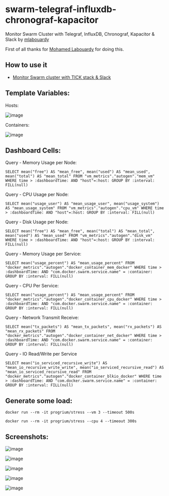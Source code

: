 # swarm-telegraf-influxdb-chronograf-kapacitor

Monitor Swarm Cluster with Telegraf, InfluxDB, Chronograf, Kapacitor & Slack by [mlabouardy](https://github.com/mlabouardy/swarm-tig)

First of all thanks for [Mohamed Labouardy](https://github.com/mlabouardy/swarm-tig) for doing this.

## How to use it

* [Monitor Swarm cluster with TICK stack & Slack](https://hackernoon.com/monitor-swarm-cluster-with-tick-stack-slack-3aaa6483d44a)

## Template Variables:

Hosts:

![image](https://user-images.githubusercontent.com/567298/55782453-9ad47380-5aac-11e9-890d-cdb740773d83.png)

Containers:

![image](https://user-images.githubusercontent.com/567298/55782476-a9228f80-5aac-11e9-9677-697aedace99a.png)

## Dashboard Cells:

Query - Memory Usage per Node:

```
SELECT mean("free") AS "mean_free", mean("used") AS "mean_used", mean("total") AS "mean_total" FROM "vm_metrics"."autogen"."mem_vm" WHERE time > :dashboardTime: AND "host"=:host: GROUP BY :interval: FILL(null)
```

Query - CPU Usage per Node:

```
SELECT mean("usage_user") AS "mean_usage_user", mean("usage_system") AS "mean_usage_system" FROM "vm_metrics"."autogen"."cpu_vm" WHERE time > :dashboardTime: AND "host"=:host: GROUP BY :interval: FILL(null)
```

Query - Disk Usage per Node:

```
SELECT mean("free") AS "mean_free", mean("total") AS "mean_total", mean("used") AS "mean_used" FROM "vm_metrics"."autogen"."disk_vm" WHERE time > :dashboardTime: AND "host"=:host: GROUP BY :interval: FILL(null)
```

Query - Memory Usage per Service:

```
SELECT mean("usage_percent") AS "mean_usage_percent" FROM "docker_metrics"."autogen"."docker_container_mem_docker" WHERE time > :dashboardTime: AND "com.docker.swarm.service.name" = :container: GROUP BY :interval: FILL(null)
```

Query - CPU Per Service:

```
SELECT mean("usage_percent") AS "mean_usage_percent" FROM "docker_metrics"."autogen"."docker_container_cpu_docker" WHERE time > :dashboardTime: AND "com.docker.swarm.service.name" = :container: GROUP BY :interval: FILL(null)
```

Query - Network Transmit Receive:

```
SELECT mean("tx_packets") AS "mean_tx_packets", mean("rx_packets") AS "mean_rx_packets" FROM "docker_metrics"."autogen"."docker_container_net_docker" WHERE time > :dashboardTime: AND "com.docker.swarm.service.name" = :container: GROUP BY :interval: FILL(null)
```

Query - IO Read/Write per Service

```
SELECT mean("io_serviced_recursive_write") AS "mean_io_recursive_write_write", mean("io_serviced_recursive_read") AS "mean_io_serviced_recursive_read" FROM "docker_metrics"."autogen"."docker_container_blkio_docker" WHERE time > :dashboardTime: AND "com.docker.swarm.service.name" = :container: GROUP BY :interval: FILL(null)
```


## Generate some load:

```
docker run --rm -it progrium/stress --vm 3 --timeout 500s
```

```
docker run --rm -it progrium/stress --cpu 4 --timeout 300s
```

## Screenshots:

![image](https://user-images.githubusercontent.com/567298/55853581-0f1d1e80-5b62-11e9-9b9e-361199ab3479.png)

![image](https://user-images.githubusercontent.com/567298/55853602-252adf00-5b62-11e9-8d3b-c54aabeb5fb2.png)

![image](https://user-images.githubusercontent.com/567298/55853615-3116a100-5b62-11e9-98f3-44abd2b5339b.png)

![image](https://user-images.githubusercontent.com/567298/55853644-4d1a4280-5b62-11e9-8a63-164e382b0383.png)

![image](https://user-images.githubusercontent.com/567298/55853728-a2eeea80-5b62-11e9-9e48-de9a72b7e505.png)


